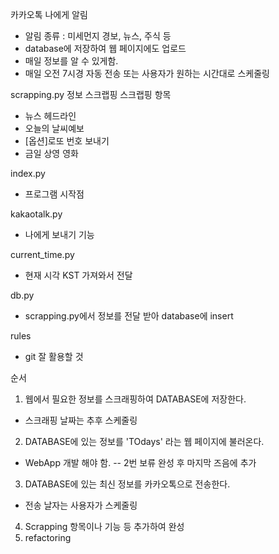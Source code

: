 카카오톡 나에게 알림
- 알림 종류 : 미세먼지 경보, 뉴스, 주식 등
- database에 저장하여 웹 페이지에도 업로드
- 매일 정보를 알 수 있게함.
- 매일 오전 7시경 자동 전송 또는 사용자가 원하는 시간대로 스케줄링

scrapping.py 
정보 스크랩핑
스크랩핑 항목
 - 뉴스 헤드라인
 - 오늘의 날씨예보
 - [옵션]로또 번호 보내기
 - 금일 상영 영화

index.py
 - 프로그램 시작점
 
kakaotalk.py
 - 나에게 보내기 기능
 
current_time.py
 - 현재 시각 KST 가져와서 전달
 
db.py
 - scrapping.py에서 정보를 전달 받아 database에 insert
 
rules
- git 잘 활용할 것

순서

1. 웹에서 필요한 정보를 스크래핑하여 DATABASE에 저장한다.
 - 스크래핑 날짜는 추후 스케줄링
2. DATABASE에 있는 정보를 'TOdays' 라는 웹 페이지에 불러온다.
 - WebApp 개발 해야 함. -- 2번 보류 완성 후 마지막 즈음에 추가
3. DATABASE에 있는 최신 정보를 카카오톡으로 전송한다.
 - 전송 날자는 사용자가 스케줄링
4. Scrapping 항목이나 기능 등 추가하여 완성
5. refactoring
